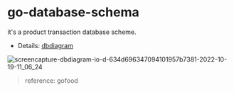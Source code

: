 # go-database-schema
it's a  product transaction database scheme.

- Details: [dbdiagram](https://dbdiagram.io/d/634d696347094101957b7381)

![screencapture-dbdiagram-io-d-634d696347094101957b7381-2022-10-19-11_06_24](https://user-images.githubusercontent.com/37493831/196595432-1aa8b38a-7948-48a5-8877-1553f7f94406.png)

> reference: gofood
